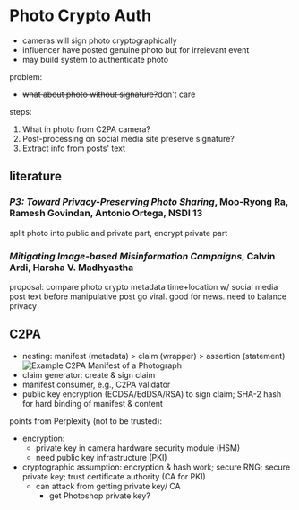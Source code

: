 # Photo Crypto Auth

- cameras will sign photo cryptographically
- influencer have posted genuine photo but for irrelevant event
- may build system to authenticate photo

problem:

- ~~what about photo without signature?~~don't care

steps:

1. What in photo from C2PA camera?
1. Post-processing on social media site preserve signature?
1. Extract info from posts' text

## literature

### *P3: Toward Privacy-Preserving Photo Sharing*, Moo-Ryong Ra, Ramesh Govindan, Antonio Ortega, NSDI 13

split photo into public and private part, encrypt private part

### *Mitigating Image-based Misinformation Campaigns*, Calvin Ardi, Harsha V. Madhyastha

proposal:
compare photo crypto metadata time+location w/ social media post text before
manipulative post go viral. good for news. need to balance privacy

## C2PA

- nesting: manifest (metadata) > claim (wrapper) > assertion (statement)
    ![Example C2PA Manifest of a
    Photograph](https://c2pa.org/specifications/specifications/2.1/specs/_images/Photo_Manifest.svg)
- claim generator: create & sign claim
- manifest consumer, e.g., C2PA validator
- public key encryption (ECDSA/EdDSA/RSA) to sign claim; SHA-2 hash for
    hard binding of manifest & content

points from Perplexity (not to be trusted):

- encryption:
    - private key in camera hardware security module (HSM)
    - need public key infrastructure (PKI)
- cryptographic assumption: encryption & hash work; secure RNG;
    secure private key; trust certificate authority (CA for PKI)
    - can attack from getting private key/ CA
        - get Photoshop private key?
